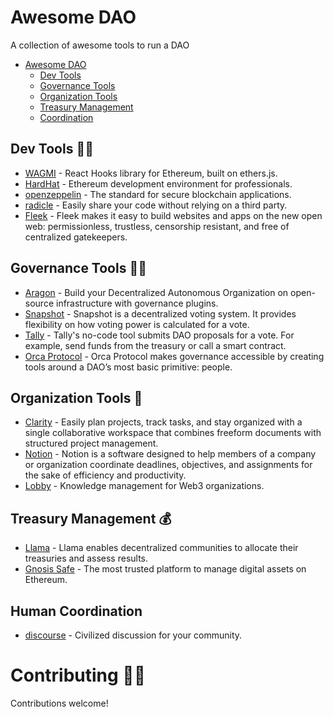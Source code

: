 # Awesome DAO
A collection of awesome tools to run a DAO

* [Awesome DAO](#awesome-dao)
  * [Dev Tools](#dev-tools-%EF%B8%8F)
  * [Governance Tools](#governance-tools-%EF%B8%8F)
  * [Organization Tools](#organization-tools-)
  * [Treasury Management](#treasury-management-)
  * [Coordination](#human-coordination)

## Dev Tools 🧙‍♀️

* [WAGMI](https://wagmi.sh/) - React Hooks library for Ethereum, built on ethers.js.
* [HardHat](https://github.com/bower/bower) - Ethereum development environment for professionals.
* [openzeppelin](https://openzeppelin.com/) - The standard for secure blockchain applications.
* [radicle](https://radicle.xyz/) - Easily share your code without relying on a third party.
* [Fleek](https://fleek.co/) - Fleek makes it easy to build websites and apps on the new open web: permissionless, trustless, censorship resistant, and free of centralized gatekeepers.

## Governance Tools 🧑‍⚖️

* [Aragon](https://aragon.org/) - Build your Decentralized Autonomous Organization on open-source infrastructure with governance plugins.
* [Snapshot](https://snapshot.org) - Snapshot is a decentralized voting system. It provides flexibility on how voting power is calculated for a vote.
* [Tally](https://www.tally.xyz/) - Tally's no-code tool submits DAO proposals for a vote. For example, send funds from the treasury or call a smart contract.
* [Orca Protocol](https://www.orcaprotocol.org/) - Orca Protocol makes governance accessible by creating tools around a DAO’s most basic primitive: people.

## Organization Tools 🧠

* [Clarity](https://www.clarity.so/) - Easily plan projects, track tasks, and stay organized with a single collaborative workspace that combines freeform documents with structured project management.
* [Notion](https://www.notion.so/) - Notion is a software designed to help members of a company or organization coordinate deadlines, objectives, and assignments for the sake of efficiency and productivity.
* [Lobby](https://www.lobby.so/) - Knowledge management for Web3 organizations.

## Treasury Management 💰

* [Llama](https://llama.xyz/) - Llama enables decentralized communities to allocate their treasuries and assess results.
* [Gnosis Safe](https://gnosis-safe.io/) - The most trusted platform to manage digital assets on Ethereum.

## Human Coordination

* [discourse](https://www.discourse.org/) - Civilized discussion for your community.


# Contributing 👩‍💻

Contributions welcome!


